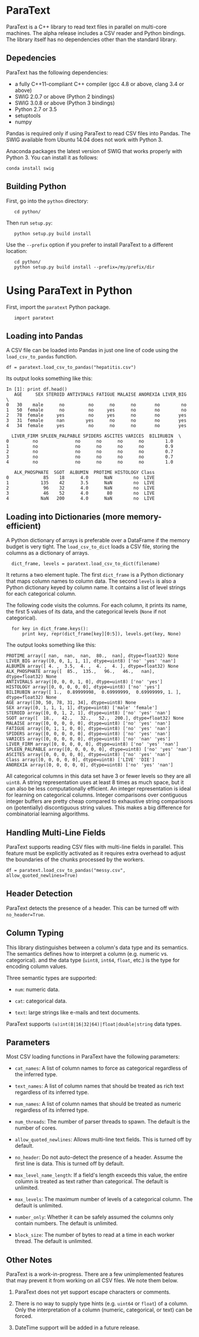ParaText
========

ParaText is a C++ library to read text files in parallel on multi-core
machines. The alpha release includes a CSV reader and Python bindings.
The library itself has no dependencies other than the standard library.

Depedencies
-----------
ParaText has the following dependencies:

   - a fully C++11-compliant C++ compiler (gcc 4.8 or above, clang 3.4 or above)
   - SWIG 2.0.7 or above (Python 2 bindings)
   - SWIG 3.0.8 or above (Python 3 bindings)
   - Python 2.7 or 3.5
   - setuptools
   - numpy

Pandas is required only if using ParaText to read CSV files into
Pandas. The SWIG available from Ubuntu 14.04 does not work with Python 3.

Anaconda packages the latest version of SWIG that works properly
with Python 3. You can install it as follows:

```
conda install swig
```

Building Python
---------------

First, go into the `python` directory:

```
   cd python/
```

Then run `setup.py`:

```
   python setup.py build install
```

Use the `--prefix` option if you prefer to install ParaText to a
different location:

```
   cd python/
   python setup.py build install --prefix=/my/prefix/dir
```


Using ParaText in Python
========================

First, import the `paratext` Python package.

```
   import paratext
```

Loading into Pandas
-------------------

A CSV file can be loaded into Pandas in just one line of code using
the `load_csv_to_pandas` function.

```
df = paratext.load_csv_to_pandas("hepatitis.csv")
```

Its output looks something like this:

```
In [1]: print df.head()
   AGE     SEX STEROID ANTIVIRALS FATIGUE MALAISE ANOREXIA LIVER_BIG  \
0   30    male      no         no      no      no       no        no   
1   50  female      no         no     yes      no       no        no   
2   78  female     yes         no     yes      no       no       yes   
3   31  female     nan        yes      no      no       no       yes   
4   34  female     yes         no      no      no       no       yes   

  LIVER_FIRM SPLEEN_PALPABLE SPIDERS ASCITES VARICES  BILIRUBIN  \
0         no              no      no      no      no        1.0   
1         no              no      no      no      no        0.9   
2         no              no      no      no      no        0.7   
3         no              no      no      no      no        0.7   
4         no              no      no      no      no        1.0   

   ALK_PHOSPHATE  SGOT  ALBUMIN  PROTIME HISTOLOGY Class  
0             85    18      4.0      NaN        no  LIVE  
1            135    42      3.5      NaN        no  LIVE  
2             96    32      4.0      NaN        no  LIVE  
3             46    52      4.0       80        no  LIVE  
4            NaN   200      4.0      NaN        no  LIVE
```

Loading into Dictionaries (more memory-efficient)
-------------------------------------------------

A Python dictionary of arrays is preferable over a DataFrame
if the memory budget is very tight. The `load_csv_to_dict`
loads a CSV file, storing the columns as a dictionary of
arrays.

```
  dict_frame, levels = paratext.load_csv_to_dict(filename)
```

It returns a two element tuple. The first `dict_frame` is a Python
dictionary that maps column names to column data. The second `levels`
is also a Python dictionary keyed by column name. It contains a list
of level strings for each categorical column.

The following code visits the columns. For each column, it
prints its name, the first 5 values of its data, and the categorical
levels (`None` if not categorical).

```
  for key in dict_frame.keys():
      print key, repr(dict_frame[key][0:5]), levels.get(key, None)
```

The output looks something like this:

```
PROTIME array([ nan,  nan,  nan,  80.,  nan], dtype=float32) None
LIVER_BIG array([0, 0, 1, 1, 1], dtype=uint8) ['no' 'yes' 'nan']
ALBUMIN array([ 4. ,  3.5,  4. ,  4. ,  4. ], dtype=float32) None
ALK_PHOSPHATE array([  85.,  135.,   96.,   46.,   nan], dtype=float32) None
ANTIVIRALS array([0, 0, 0, 1, 0], dtype=uint8) ['no' 'yes']
HISTOLOGY array([0, 0, 0, 0, 0], dtype=uint8) ['no' 'yes']
BILIRUBIN array([ 1.,  0.89999998,  0.69999999,  0.69999999, 1. ], dtype=float32) None
AGE array([30, 50, 78, 31, 34], dtype=uint8) None
SEX array([0, 1, 1, 1, 1], dtype=uint8) ['male' 'female']
STEROID array([0, 0, 1, 2, 1], dtype=uint8) ['no' 'yes' 'nan']
SGOT array([  18.,   42.,   32.,   52.,  200.], dtype=float32) None
MALAISE array([0, 0, 0, 0, 0], dtype=uint8) ['no' 'yes' 'nan']
FATIGUE array([0, 1, 1, 0, 0], dtype=uint8) ['no' 'yes' 'nan']
SPIDERS array([0, 0, 0, 0, 0], dtype=uint8) ['no' 'yes' 'nan']
VARICES array([0, 0, 0, 0, 0], dtype=uint8) ['no' 'nan' 'yes']
LIVER_FIRM array([0, 0, 0, 0, 0], dtype=uint8) ['no' 'yes' 'nan']
SPLEEN_PALPABLE array([0, 0, 0, 0, 0], dtype=uint8) ['no' 'yes' 'nan']
ASCITES array([0, 0, 0, 0, 0], dtype=uint8) ['no' 'yes' 'nan']
Class array([0, 0, 0, 0, 0], dtype=uint8) ['LIVE' 'DIE']
ANOREXIA array([0, 0, 0, 0, 0], dtype=uint8) ['no' 'yes' 'nan']
```

All categorical columns in this data set have 3 or fewer levels so
they are all `uint8`. A string representation uses at least 8 times
as much space, but it can also be less computationally efficient. An
integer representation is ideal for learning on categorical columns.
Integer comparisons over contiguous integer buffers are pretty cheap
compared to exhaustive string comparisons on (potentially)
discontiguous string values. This makes a big difference for
combinatorial learning algorithms.

Handling Multi-Line Fields
--------------------------

ParaText supports reading CSV files with multi-line fields in
parallel. This feature must be explicitly activated as it requires
extra overhead to adjust the boundaries of the chunks processed by
the workers.

```
df = paratext.load_csv_to_pandas("messy.csv", allow_quoted_newlines=True)
```

Header Detection
----------------

ParaText detects the presence of a header. This can be turned off with
`no_header=True`.

Column Typing
-------------

This library distinguishes between a column's data type and its semantics.
The semantics defines how to interpret a column (e.g. numeric vs. categorical).
and the data type (`uint8`, `int64`, `float`, etc.) is the type for encoding
column values.

Three semantic types are supported:

   * `num`: numeric data.

   * `cat`: categorical data.

   * `text`: large strings like e-mails and text documents.

ParaText supports `(u)int(8|16|32|64)|float|double|string` data types.

Parameters
----------

Most CSV loading functions in ParaText have the following parameters:

   * `cat_names`: A list of column names to force as categorical regardless
   of the inferred type.

   * `text_names`: A list of column names that should be treated as rich text
   regardless of its inferred type.

   * `num_names`: A list of column names that should be treated as
   numeric regardless of its inferred type.

   * `num_threads`:  The number of parser threads to spawn. The default
   is the number of cores.

   * `allow_quoted_newlines`:  Allows multi-line text fields. This
   is turned off by default.

   * `no_header`: Do not auto-detect the presence of a header. Assume
   the first line is data. This is turned off by default.

   * `max_level_name_length`: If a field's length exceeds this value,
   the entire column is treated as text rather than
   categorical. The default is unlimited.

   * `max_levels`: The maximum number of levels of a categorical column.
   The default is unlimited.

   * `number_only`: Whether it can be safely assumed the columns only
   contain numbers. The default is unlimited.

   * `block_size`: The number of bytes to read at a time in each worker
   thread. The default is unlimited.

Other Notes
-----------

ParaText is a work-in-progress. There are a few unimplemented features
that may prevent it from working on all CSV files. We note them below.

1. ParaText does not yet support escape characters or comments.

2. There is no way to supply type hints (e.g. `uint64` or `float`) of a
column.  Only the interpretation of a column (numeric, categorical, or
text) can be forced.

3. DateTime support will be added in a future release.
